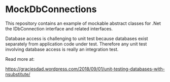 # MockDbConnections

This repository contains an example of mockable abstract classes for .Net the IDbConnection interface and related interfaces.

Database access is challenging to unit test because databases exist separately from application code under test.  Therefore any unit test involving database access is really an integration test.

Read more at:

https://graciesdad.wordpress.com/2018/09/01/unit-testing-databases-with-nsubstitute/

